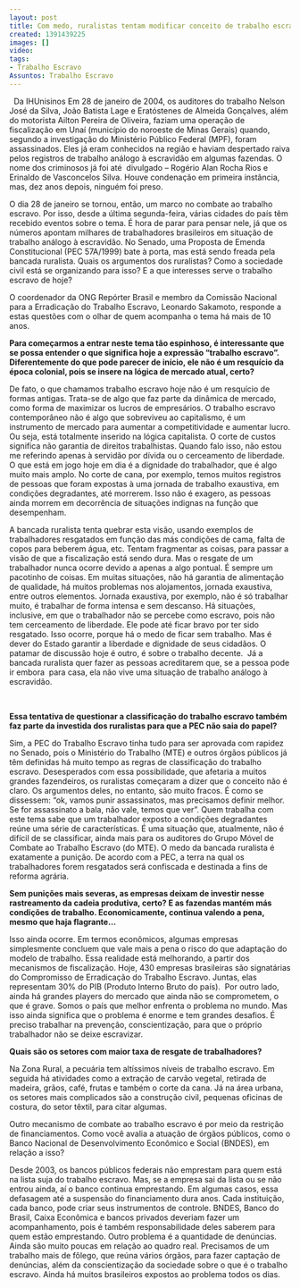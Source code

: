 ```yaml
---
layout: post
title: Com medo, ruralistas tentam modificar conceito de trabalho escravo
created: 1391439225
images: []
video: 
tags:
- Trabalho Escravo
Assuntos: Trabalho Escravo
---
```



 
Da IHUnisinos
Em 28 de janeiro de 2004, os auditores do trabalho Nelson José da Silva, João Batista Lage e Eratóstenes de Almeida Gonçalves, além do motorista Ailton Pereira de Oliveira, faziam uma operação de fiscalização em Unaí (município do noroeste de Minas Gerais) quando, segundo a investigação do Ministério Público Federal (MPF), foram assassinados. Eles já eram conhecidos na região e haviam despertado raiva pelos registros de trabalho análogo à escravidão em algumas fazendas. O nome dos criminosos já foi até  divulgado – Rogério Alan Rocha Rios e Erinaldo de Vasconcelos Silva. Houve condenação em primeira instância, mas, dez anos depois, ninguém foi preso.


O dia 28 de janeiro se tornou, então, um marco no combate ao trabalho escravo. Por isso, desde a última segunda-feira, várias cidades do país têm recebido eventos sobre o tema. É hora de parar para pensar nele, já que os números apontam milhares de trabalhadores brasileiros em situação de trabalho análogo à escravidão. No Senado, uma Proposta de Emenda Constitucional (PEC 57A/1999) bate à porta, mas está sendo freada pela bancada ruralista. Quais os argumentos dos ruralistas? Como a sociedade civil está se organizando para isso? E a que interesses serve o trabalho escravo de hoje?


O coordenador da ONG Repórter Brasil e membro da Comissão Nacional para a Erradicação do Trabalho Escravo, Leonardo Sakamoto, responde a estas questões com o olhar de quem acompanha o tema há mais de 10 anos.


**Para começarmos a entrar neste tema tão espinhoso, é interessante que se possa entender o que significa hoje a expressão “trabalho escravo”. Diferentemente do que pode parecer de início, ele não é um resquício da época colonial, pois se insere na lógica de mercado atual, certo?**


De fato, o que chamamos trabalho escravo hoje não é um resquício de formas antigas. Trata-se de algo que faz parte da dinâmica de mercado, como forma de maximizar os lucros de empresários. O trabalho escravo contemporâneo não é algo que sobreviveu ao capitalismo, é um instrumento de mercado para aumentar a competitividade e aumentar lucro. Ou seja, está totalmente inserido na lógica capitalista. O corte de custos significa não garantia de direitos trabalhistas. Quando falo isso, não estou me referindo apenas à servidão por dívida ou o cerceamento de liberdade.
O que está em jogo hoje em dia é a dignidade do trabalhador, que é algo muito mais amplo. No corte de cana, por exemplo, temos muitos registros de pessoas que foram expostas à uma jornada de trabalho exaustiva, em condições degradantes, até morrerem. Isso não é exagero, as pessoas ainda morrem em decorrência de situações indignas na função que desempenham.


A bancada ruralista tenta quebrar esta visão, usando exemplos de trabalhadores resgatados em função das más condições de cama, falta de copos para beberem água, etc. Tentam fragmentar as coisas, para passar a visão de que a fiscalização está sendo dura. Mas o resgate de um trabalhador nunca ocorre devido a apenas a algo pontual. É sempre um pacotinho de coisas. Em muitas situações, não há garantia de alimentação de qualidade, há muitos problemas nos alojamentos, jornada exaustiva, entre outros elementos. Jornada exaustiva, por exemplo, não é só trabalhar muito, é trabalhar de forma intensa e sem descanso.
Há situações, inclusive, em que o trabalhador não se percebe como escravo, pois não tem cerceamento de liberdade. Ele pode até ficar bravo por ter sido resgatado. Isso ocorre, porque há o medo de ficar sem trabalho. Mas é dever do Estado garantir a liberdade e dignidade de seus cidadãos. O patamar de discussão hoje é outro, é sobre o trabalho decente.  Já a bancada ruralista quer fazer as pessoas acreditarem que, se a pessoa pode ir embora  para casa, ela não vive uma situação de trabalho análogo à escravidão.

 

**Essa tentativa de questionar a classificação do trabalho escravo também faz parte da investida dos ruralistas para que a PEC não saia do papel?**


Sim, a PEC do Trabalho Escravo tinha tudo para ser aprovada com rapidez no Senado, pois o Ministério do Trabalho (MTE) e outros órgãos públicos já têm definidas há muito tempo as regras de classificação do trabalho escravo. Desesperados com essa possibilidade, que afetaria a muitos grandes fazendeiros, os ruralistas começaram a dizer que o conceito não é claro.
Os argumentos deles, no entanto, são muito fracos. É como se dissessem: “ok, vamos punir assassinatos, mas precisamos definir melhor. Se for assassinato a bala, não vale, temos que ver”. Quem trabalha com este tema sabe que um trabalhador exposto a condições degradantes reúne uma série de características. É uma situação que, atualmente, não é difícil de se classificar, ainda mais para os auditores do Grupo Móvel de Combate ao Trabalho Escravo (do MTE). O medo da bancada ruralista é exatamente a punição. De acordo com a PEC, a terra na qual os trabalhadores forem resgatados será confiscada e destinada a fins de reforma agrária.


**Sem punições mais severas, as empresas deixam de investir nesse rastreamento da cadeia produtiva, certo? E as fazendas mantém más condições de trabalho. Economicamente, continua valendo a pena, mesmo que haja flagrante…**


Isso ainda ocorre. Em termos econômicos, algumas empresas simplesmente concluem que vale mais a pena o risco do que adaptação do modelo de trabalho. Essa realidade está melhorando, a partir dos mecanismos de fiscalização. Hoje, 430 empresas brasileiras são signatárias do Compromisso de Erradicação do Trabalho Escravo. Juntas, elas representam 30% do PIB (Produto Interno Bruto do país). 
Por outro lado, ainda há grandes players do mercado que ainda não se comprometem, o que é grave. Somos o país que melhor enfrenta o problema no mundo. Mas isso ainda significa que o problema é enorme e tem grandes desafios. É preciso trabalhar na prevenção, conscientização, para que o próprio trabalhador não se deixe escravizar.


**Quais são os setores com maior taxa de resgate de trabalhadores?**


Na Zona Rural, a pecuária tem altíssimos níveis de trabalho escravo. Em seguida há atividades como a extração de carvão vegetal, retirada de madeira, grãos, café, frutas e também o corte da cana. Já na área urbana, os setores mais complicados são a construção civil, pequenas oficinas de costura, do setor têxtil, para citar algumas.


Outro mecanismo de combate ao trabalho escravo é por meio da restrição de financiamentos. Como você avalia a atuação de órgãos públicos, como o Banco Nacional de Desenvolvimento Econômico e Social (BNDES), em relação a isso?


Desde 2003, os bancos públicos federais não emprestam para quem está na lista suja do trabalho escravo. Mas, se a empresa sai da lista ou se não entrou ainda, aí o banco continua emprestando. Em algumas casos, essa defasagem até a suspensão do financiamento dura anos. Cada instituição, cada banco, pode criar seus instrumentos de controle.
BNDES, Banco do Brasil, Caixa Econômica e bancos privados deveriam fazer um acompanhamento, pois é também responsabilidade deles saberem para quem estão emprestando. Outro problema é a quantidade de denúncias. Ainda são muito poucas em relação ao quadro real. Precisamos de um trabalho mais de fôlego, que reúna vários órgãos, para fazer captação de denúncias, além da conscientização da sociedade sobre o que é o trabalho escravo. Ainda há muitos brasileiros expostos ao problema todos os dias.
 

